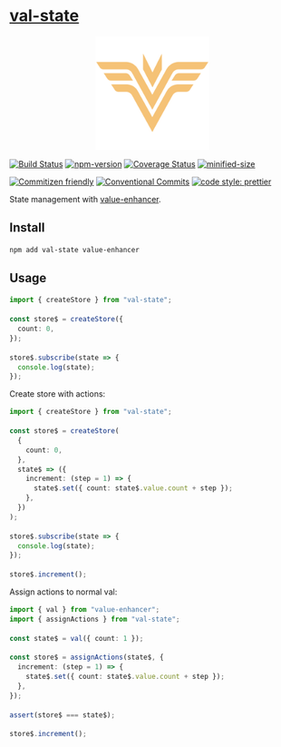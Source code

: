 # [val-state](https://github.com/crimx/val-state)

<p align="center">
  <img width="200" src="https://raw.githubusercontent.com/crimx/value-enhancer/master/assets/value-enhancer.svg">
</p>

[![Build Status](https://github.com/crimx/val-state/actions/workflows/build.yml/badge.svg)](https://github.com/crimx/val-state/actions/workflows/build.yml)
[![npm-version](https://img.shields.io/npm/v/val-state.svg)](https://www.npmjs.com/package/val-state)
[![Coverage Status](https://img.shields.io/coveralls/github/crimx/val-state/main)](https://coveralls.io/github/crimx/val-state?branch=main)
[![minified-size](https://img.shields.io/bundlephobia/minzip/val-state)](https://bundlephobia.com/package/val-state)

[![Commitizen friendly](https://img.shields.io/badge/commitizen-friendly-brightgreen.svg?maxAge=2592000)](http://commitizen.github.io/cz-cli/)
[![Conventional Commits](https://img.shields.io/badge/Conventional%20Commits-1.0.0-brightgreen.svg?maxAge=2592000)](https://conventionalcommits.org)
[![code style: prettier](https://img.shields.io/badge/code_style-prettier-ff69b4.svg?style=flat-square)](https://github.com/prettier/prettier)

State management with [value-enhancer](https://github.com/crimx/value-enhancer).

## Install

```bash
npm add val-state value-enhancer
```

## Usage

```ts
import { createStore } from "val-state";

const store$ = createStore({
  count: 0,
});

store$.subscribe(state => {
  console.log(state);
});
```

Create store with actions:

```ts
import { createStore } from "val-state";

const store$ = createStore(
  {
    count: 0,
  },
  state$ => ({
    increment: (step = 1) => {
      state$.set({ count: state$.value.count + step });
    },
  })
);

store$.subscribe(state => {
  console.log(state);
});

store$.increment();
```

Assign actions to normal val:

```ts
import { val } from "value-enhancer";
import { assignActions } from "val-state";

const state$ = val({ count: 1 });

const store$ = assignActions(state$, {
  increment: (step = 1) => {
    state$.set({ count: state$.value.count + step });
  },
});

assert(store$ === state$);

store$.increment();
```
